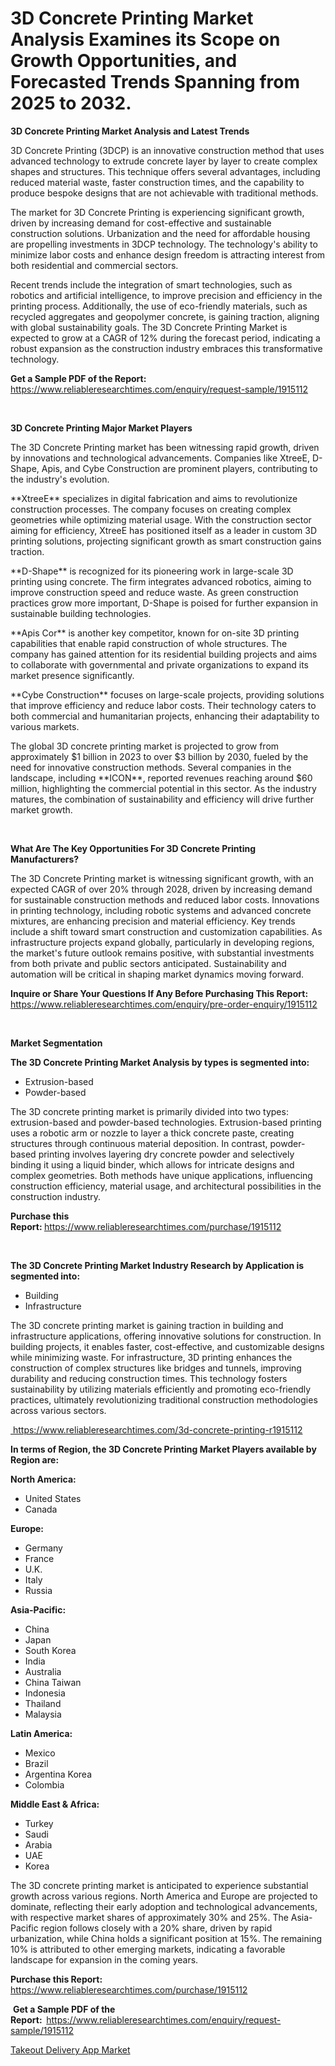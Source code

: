 <p><h1>3D Concrete Printing Market Analysis Examines its Scope on Growth Opportunities, and Forecasted Trends Spanning from 2025 to 2032.</h1></p><p><strong>3D Concrete Printing Market Analysis and Latest Trends</strong></p>
<p><p>3D Concrete Printing (3DCP) is an innovative construction method that uses advanced technology to extrude concrete layer by layer to create complex shapes and structures. This technique offers several advantages, including reduced material waste, faster construction times, and the capability to produce bespoke designs that are not achievable with traditional methods. </p><p>The market for 3D Concrete Printing is experiencing significant growth, driven by increasing demand for cost-effective and sustainable construction solutions. Urbanization and the need for affordable housing are propelling investments in 3DCP technology. The technology's ability to minimize labor costs and enhance design freedom is attracting interest from both residential and commercial sectors.</p><p>Recent trends include the integration of smart technologies, such as robotics and artificial intelligence, to improve precision and efficiency in the printing process. Additionally, the use of eco-friendly materials, such as recycled aggregates and geopolymer concrete, is gaining traction, aligning with global sustainability goals. The 3D Concrete Printing Market is expected to grow at a CAGR of 12% during the forecast period, indicating a robust expansion as the construction industry embraces this transformative technology.</p></p>
<p><strong>Get a Sample PDF of the Report:&nbsp;</strong> <a href="https://www.reliableresearchtimes.com/enquiry/request-sample/1915112?utm_campaign=3269&utm_medium=2&utm_source=Github&utm_content=ia&utm_term=10032025&utm_id=3d-concrete-printing">https://www.reliableresearchtimes.com/enquiry/request-sample/1915112</a></p>
<p>&nbsp;</p>
<p><strong>3D Concrete Printing Major Market Players</strong></p>
<p><p>The 3D Concrete Printing market has been witnessing rapid growth, driven by innovations and technological advancements. Companies like XtreeE, D-Shape, Apis, and Cybe Construction are prominent players, contributing to the industry's evolution.</p><p>**XtreeE** specializes in digital fabrication and aims to revolutionize construction processes. The company focuses on creating complex geometries while optimizing material usage. With the construction sector aiming for efficiency, XtreeE has positioned itself as a leader in custom 3D printing solutions, projecting significant growth as smart construction gains traction.</p><p>**D-Shape** is recognized for its pioneering work in large-scale 3D printing using concrete. The firm integrates advanced robotics, aiming to improve construction speed and reduce waste. As green construction practices grow more important, D-Shape is poised for further expansion in sustainable building technologies.</p><p>**Apis Cor** is another key competitor, known for on-site 3D printing capabilities that enable rapid construction of whole structures. The company has gained attention for its residential building projects and aims to collaborate with governmental and private organizations to expand its market presence significantly.</p><p>**Cybe Construction** focuses on large-scale projects, providing solutions that improve efficiency and reduce labor costs. Their technology caters to both commercial and humanitarian projects, enhancing their adaptability to various markets.</p><p>The global 3D concrete printing market is projected to grow from approximately $1 billion in 2023 to over $3 billion by 2030, fueled by the need for innovative construction methods. Several companies in the landscape, including **ICON**, reported revenues reaching around $60 million, highlighting the commercial potential in this sector. As the industry matures, the combination of sustainability and efficiency will drive further market growth.</p></p>
<p>&nbsp;</p>
<p><strong>What Are The Key Opportunities For 3D Concrete Printing Manufacturers?</strong></p>
<p><p>The 3D Concrete Printing market is witnessing significant growth, with an expected CAGR of over 20% through 2028, driven by increasing demand for sustainable construction methods and reduced labor costs. Innovations in printing technology, including robotic systems and advanced concrete mixtures, are enhancing precision and material efficiency. Key trends include a shift toward smart construction and customization capabilities. As infrastructure projects expand globally, particularly in developing regions, the market's future outlook remains positive, with substantial investments from both private and public sectors anticipated. Sustainability and automation will be critical in shaping market dynamics moving forward.</p></p>
<p><strong>Inquire or Share Your Questions If Any Before Purchasing This Report:</strong> <a href="https://www.reliableresearchtimes.com/enquiry/pre-order-enquiry/1915112?utm_campaign=3269&utm_medium=2&utm_source=Github&utm_content=ia&utm_term=10032025&utm_id=3d-concrete-printing">https://www.reliableresearchtimes.com/enquiry/pre-order-enquiry/1915112</a></p>
<p>&nbsp;</p>
<p><strong>Market Segmentation</strong></p>
<p><strong>The 3D Concrete Printing Market Analysis by types is segmented into:</strong></p>
<p><ul><li>Extrusion-based</li><li>Powder-based</li></ul></p>
<p><p>The 3D concrete printing market is primarily divided into two types: extrusion-based and powder-based technologies. Extrusion-based printing uses a robotic arm or nozzle to layer a thick concrete paste, creating structures through continuous material deposition. In contrast, powder-based printing involves layering dry concrete powder and selectively binding it using a liquid binder, which allows for intricate designs and complex geometries. Both methods have unique applications, influencing construction efficiency, material usage, and architectural possibilities in the construction industry.</p></p>
<p><strong>Purchase this Report:&nbsp;</strong><a href="https://www.reliableresearchtimes.com/purchase/1915112?utm_campaign=3269&utm_medium=2&utm_source=Github&utm_content=ia&utm_term=10032025&utm_id=3d-concrete-printing">https://www.reliableresearchtimes.com/purchase/1915112</a></p>
<p>&nbsp;</p>
<p><strong>The 3D Concrete Printing Market Industry Research by Application is segmented into:</strong></p>
<p><ul><li>Building</li><li>Infrastructure</li></ul></p>
<p><p>The 3D concrete printing market is gaining traction in building and infrastructure applications, offering innovative solutions for construction. In building projects, it enables faster, cost-effective, and customizable designs while minimizing waste. For infrastructure, 3D printing enhances the construction of complex structures like bridges and tunnels, improving durability and reducing construction times. This technology fosters sustainability by utilizing materials efficiently and promoting eco-friendly practices, ultimately revolutionizing traditional construction methodologies across various sectors.</p></p>
<p><a href="https://www.reliableresearchtimes.com/3d-concrete-printing-r1915112?utm_campaign=3269&utm_medium=2&utm_source=Github&utm_content=ia&utm_term=10032025&utm_id=3d-concrete-printing">&nbsp;https://www.reliableresearchtimes.com/3d-concrete-printing-r1915112</a></p>
<p><strong>In terms of Region, the 3D Concrete Printing Market Players available by Region are:</strong></p>
<p>
    <p> <strong> North America: </strong>
        <ul>
            <li>United States</li>
            <li>Canada</li>
        </ul>
        </p> 
    <p> <strong> Europe: </strong>
        <ul>
            <li>Germany</li>
            <li>France</li>
            <li>U.K.</li>
            <li>Italy</li>
            <li>Russia</li>
        </ul>
        </p> 
    <p> <strong> Asia-Pacific: </strong>
        <ul>
            <li>China</li>
            <li>Japan</li>
            <li>South Korea</li>
            <li>India</li>
            <li>Australia</li>
            <li>China Taiwan</li>
            <li>Indonesia</li>
            <li>Thailand</li>
            <li>Malaysia</li>
        </ul>
        </p> 
    <p> <strong> Latin America: </strong>
        <ul>
            <li>Mexico</li>
            <li>Brazil</li>
            <li>Argentina Korea</li>
            <li>Colombia</li>
        </ul>
        </p> 
    <p> <strong> Middle East & Africa: </strong>
        <ul>
            <li>Turkey</li>
            <li>Saudi</li>
            <li>Arabia</li>
            <li>UAE</li>
            <li>Korea</li>
        </ul>
    </p>
    </p>
<p><p>The 3D concrete printing market is anticipated to experience substantial growth across various regions. North America and Europe are projected to dominate, reflecting their early adoption and technological advancements, with respective market shares of approximately 30% and 25%. The Asia-Pacific region follows closely with a 20% share, driven by rapid urbanization, while China holds a significant position at 15%. The remaining 10% is attributed to other emerging markets, indicating a favorable landscape for expansion in the coming years.</p></p>
<p><strong>Purchase this Report: </strong><a href="https://www.reliableresearchtimes.com/purchase/1915112?utm_campaign=3269&utm_medium=2&utm_source=Github&utm_content=ia&utm_term=10032025&utm_id=3d-concrete-printing">https://www.reliableresearchtimes.com/purchase/1915112</a></p>
<p>&nbsp;<strong>Get a Sample PDF of the Report:&nbsp;&nbsp;</strong><a href="https://www.reliableresearchtimes.com/enquiry/request-sample/1915112?utm_campaign=3269&utm_medium=2&utm_source=Github&utm_content=ia&utm_term=10032025&utm_id=3d-concrete-printing">https://www.reliableresearchtimes.com/enquiry/request-sample/1915112</a></p>
<p><strong></strong></p>
<p><p><a href="https://github.com/lefiobakali/Market-Research-Report-List-1/blob/main/takeout-delivery-app-market.md?utm_campaign=3269&utm_medium=2&utm_source=Github&utm_content=ia&utm_term=10032025&utm_id=3d-concrete-printing">Takeout Delivery App Market</a></p></p>